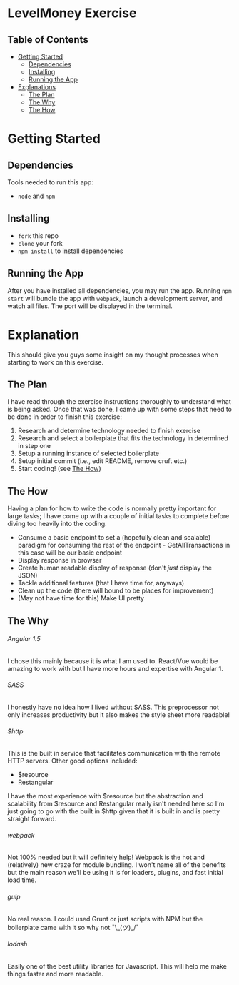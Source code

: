 # LevelMoney Exercise

## Table of Contents
* [Getting Started](#getting-started)
    * [Dependencies](#dependencies)
    * [Installing](#installing)
    * [Running the App](#running-the-app)
* [Explanations](#explanations)
    * [The Plan](#the-plan)
    * [The Why](#the-why)
    * [The How](#the-how)

# Getting Started
## Dependencies
Tools needed to run this app:
* `node` and `npm`

## Installing
* `fork` this repo
* `clone` your fork
* `npm install` to install dependencies

## Running the App
After you have installed all dependencies, you may run the app. Running `npm start` will bundle the app with `webpack`, launch a development server, and watch all files. The port will be displayed in the terminal.

# Explanation
This should give you guys some insight on my thought processes when starting to work on this exercise.

## The Plan
I have read through the exercise instructions thoroughly to understand what is being asked. Once that was done, I came up with some steps that need to be done in order to finish this exercise:
 
 1) Research and determine technology needed to finish exercise
 2) Research and select a boilerplate that fits the technology in determined in step one
 3) Setup a running instance of selected boilerplate 
 4) Setup initial commit (i.e., edit README, remove cruft etc.) 
 5) Start coding! (see [The How](#the-how))
 
## The How

Having a plan for how to write the code is normally pretty important for large tasks; I have come up with a couple of initial tasks to complete before diving too heavily into the coding.

* Consume a basic endpoint to set a (hopefully clean and scalable) paradigm for consuming the rest of the endpoint - GetAllTransactions in this case will be our basic endpoint
* Display response in browser
* Create human readable display of response (don't *just* display the JSON)
* Tackle additional features (that I have time for, anyways)
* Clean up the code (there will bound to be places for improvement)
* (May not have time for this) Make UI pretty

## The Why

###### Angular 1.5
I chose this mainly because it is what I am used to. React/Vue would be amazing to work with but I have more hours and expertise with Angular 1.

###### SASS
I honestly have no idea how I lived without SASS. This preprocessor not only increases productivity but it also makes the style sheet more readable!

###### $http
This is the built in service that facilitates communication with the remote HTTP servers. Other good options included:
* $resource
* Restangular

I have the most experience with $resource but the abstraction and scalability from $resource and Restangular really isn't needed here so I'm just going to go with the built in $http given that it is built in and is pretty straight forward.

###### webpack 
Not 100% needed but it will definitely help! Webpack is the hot and (relatively) new craze for module bundling. I won't name all of the benefits but the main reason we'll be using it is for loaders, plugins, and fast initial load time.

###### gulp
No real reason. I could used Grunt or just scripts with NPM but the boilerplate came with it so why not ¯\\\_(ツ)\_/¯

###### lodash
Easily one of the best utility libraries for Javascript. This will help me make things faster and more readable.
